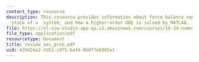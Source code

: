 ```yaml
---
content_type: resource
description: This resource provides information about force balance equation, steady
  state of a  system, and how a higher-order ODE is solved by MATLAB.
file: https://ol-ocw-studio-app-qa.s3.amazonaws.com/courses/10-34-numerical-methods-applied-to-chemical-engineering-fall-2005/439d24a27d51c0f5bafd8b0f7e6905e1_review_ses_prob.pdf
file_type: application/pdf
resourcetype: Document
title: review_ses_prob.pdf
uid: 439d24a2-7d51-c0f5-bafd-8b0f7e6905e1
---
```

